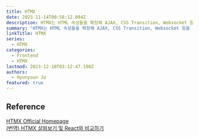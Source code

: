 ```yaml
---
title: HTMX
date: 2023-11-14T00:58:12.094Z
description: HTMX는 HTML 속성들을 확장해 AJAX, CSS Transition, Websocket 등을 사용할 수 있는 라이브러리
summary: "HTMX는 HTML 속성들을 확장해 AJAX, CSS Transition, Websocket 등을 사용할 수 있는 라이브러리"
linkTitle: HTMX
series:
  - HTMX
categories:
  - Frontend
  - HTMX
lastmod: 2023-12-10T03:12:47.198Z
authors:
  - Hyunyoun Jo
featured: true
---
```


## Reference

[HTMX Official Homepage](https://htmx.org/)  
[(번역) HTMX 살펴보기 및 React와 비교하기](https://velog.io/@sehyunny/a-first-look-at-htmx-and-how-it-compares-to-react?utm_source=oneoneone)
